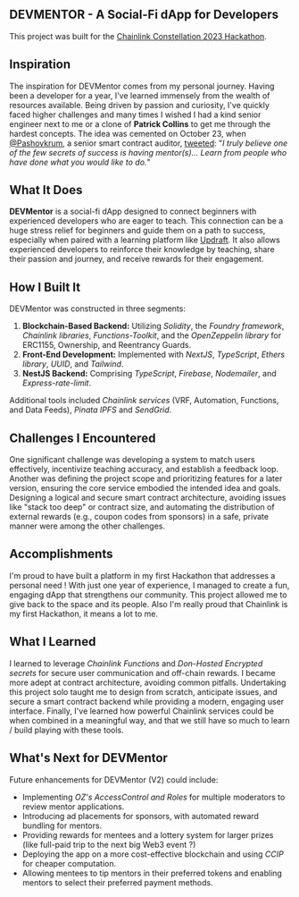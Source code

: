 ## DEVMENTOR - A Social-Fi dApp for Developers

This project was built for the [Chainlink Constellation 2023 Hackathon](https://chain.link/hackathon).

## Inspiration

The inspiration for DEVMentor comes from my personal journey. Having been a developer for a year, I've learned immensely from the wealth of resources available. Being driven by passion and curiosity, I've quickly faced higher challenges and many times I wished I had a kind senior engineer next to me or a clone of **Patrick Collins** to get me through the hardest concepts. The idea was cemented on October 23, when [@Pashovkrum](http://twitter.com/Pashovkrum), a senior smart contract auditor, [tweeted](https://x.com/pashovkrum/status/1716405963807240421?s=20): "*I truly believe one of the few secrets of success is having mentor(s)... Learn from people who have done what you would like to do.*"

## What It Does

**DEVMentor** is a social-fi dApp designed to connect beginners with experienced developers who are eager to teach. This connection can be a huge stress relief for beginners and guide them on a path to success, especially when paired with a learning platform like [Updraft](https://updraft.cyfrin.io/). It also allows experienced developers to reinforce their knowledge by teaching, share their passion and journey, and receive rewards for their engagement.

## How I Built It

DEVMentor was constructed in three segments:

1. **Blockchain-Based Backend:** Utilizing *Solidity*, the *Foundry framework*, *Chainlink libraries*, *Functions-Toolkit*, and the *OpenZeppelin library* for ERC1155, Ownership, and Reentrancy Guards.
2. **Front-End Development:** Implemented with *NextJS*, *TypeScript*, *Ethers library*, *UUID*, and *Tailwind*.
3. **NestJS Backend:** Comprising *TypeScript*, *Firebase*, *Nodemailer*, and *Express-rate-limit*.

Additional tools included *Chainlink services* (VRF, Automation, Functions, and Data Feeds), *Pinata IPFS* and *SendGrid*.

## Challenges I Encountered

One significant challenge was developing a system to match users effectively, incentivize teaching accuracy, and establish a feedback loop. Another was defining the project scope and prioritizing features for a later version, ensuring the core service embodied the intended idea and goals. Designing a logical and secure smart contract architecture, avoiding issues like "stack too deep" or contract size, and automating the distribution of external rewards (e.g., coupon codes from sponsors) in a safe, private manner were among the other challenges.

## Accomplishments

I'm proud to have built a platform in my first Hackathon that addresses a personal need ! With just one year of experience, I managed to create a fun, engaging dApp that strengthens our community. This project allowed me to give back to the space and its people. Also I'm really proud that Chainlink is my first Hackathon, it means a lot to me.

## What I Learned

I learned to leverage *Chainlink Functions* and *Don-Hosted Encrypted secrets* for secure user communication and off-chain rewards. I became more adept at contract architecture, avoiding common pitfalls. Undertaking this project solo taught me to design from scratch, anticipate issues, and secure a smart contract backend while providing a modern, engaging user interface. Finally, I've learned how powerful Chainlink services could be when combined in a meaningful way, and that we still have so much to learn / build playing with these tools.

## What's Next for DEVMentor

Future enhancements for DEVMentor (V2) could include:

- Implementing *OZ's AccessControl and Roles* for multiple moderators to review mentor applications.
- Introducing ad placements for sponsors, with automated reward bundling for mentors.
- Providing rewards for mentees and a lottery system for larger prizes (like full-paid trip to the next big Web3 event ?)
- Deploying the app on a more cost-effective blockchain and using *CCIP* for cheaper computation.
- Allowing mentees to tip mentors in their preferred tokens and enabling mentors to select their preferred payment methods. 

